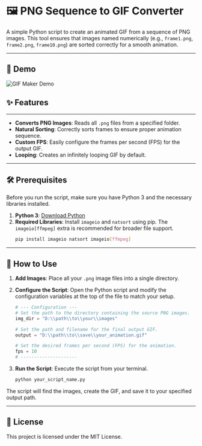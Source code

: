 # 🖼️ PNG Sequence to GIF Converter

A simple Python script to create an animated GIF from a sequence of PNG images. This tool ensures that images named numerically (e.g., `frame1.png`, `frame2.png`, `frame10.png`) are sorted correctly for a smooth animation.

---
## 🚀 Demo

![GIF Maker Demo]([https://raw.githubusercontent.com/Bhuvan-kio/GIF-Maker/main/negan.gif](https://raw.githubusercontent.com/Bhuvan-kio/GIF-Maker/refs/heads/main/Output.gif))
## ✨ Features

---

-   **Converts PNG Images**: Reads all `.png` files from a specified folder.
-   **Natural Sorting**: Correctly sorts frames to ensure proper animation sequence.
-   **Custom FPS**: Easily configure the frames per second (FPS) for the output GIF.
-   **Looping**: Creates an infinitely looping GIF by default.

---

## 🛠️ Prerequisites

Before you run the script, make sure you have Python 3 and the necessary libraries installed.

1.  **Python 3**: [Download Python](https://www.python.org/downloads/)
2.  **Required Libraries**: Install `imageio` and `natsort` using pip. The `imageio[ffmpeg]` extra is recommended for broader file support.
    ```bash
    pip install imageio natsort imageio[ffmpeg]
    ```

---

## 🚀 How to Use

1.  **Add Images**: Place all your `.png` image files into a single directory.

2.  **Configure the Script**: Open the Python script and modify the configuration variables at the top of the file to match your setup.

    ```python
    # --- Configuration ---
    # Set the path to the directory containing the source PNG images.
    img_dir = "D:\\path\\to\\your\\images"

    # Set the path and filename for the final output GIF.
    output = "D:\\path\\to\\save\\your_animation.gif"

    # Set the desired frames per second (FPS) for the animation.
    fps = 10
    # ---------------------
    ```

3.  **Run the Script**: Execute the script from your terminal.

    ```bash
    python your_script_name.py
    ```

The script will find the images, create the GIF, and save it to your specified output path.

---

## 📄 License

This project is licensed under the MIT License.
